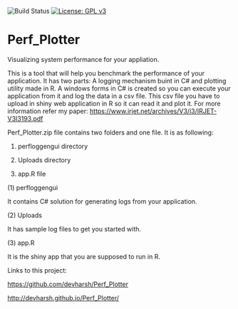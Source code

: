 ![Build Status](https://travis-ci.org/devharsh/Perf_Plotter.svg?branch=master) [![License: GPL v3](https://img.shields.io/badge/License-GPL%20v3-blue.svg)](https://www.gnu.org/licenses/gpl-3.0)

# Perf_Plotter
Visualizing system performance for your appliation.

This is a tool that will help you benchmark the performance of your application. It has two parts: A logging mechanism buint in C# and plotting utility made in R. A windows forms in C# is created so you can execute your application from it and log the data in a csv file. This csv file you have to upload in shiny web application in R so it can read it and plot it. For more information refer my paper:
https://www.irjet.net/archives/V3/i3/IRJET-V3I3193.pdf

Perf_Plotter.zip file contains two folders and one file. It is as following:

1. perfloggengui directory

2. Uploads directory

3. app.R file

(1) perfloggengui

It contains C# solution for generating logs from your application.

(2) Uploads

It has sample log files to get you started with.

(3) app.R

It is the shiny app that you are supposed to run in R.

Links to this project:

https://github.com/devharsh/Perf_Plotter

http://devharsh.github.io/Perf_Plotter/
